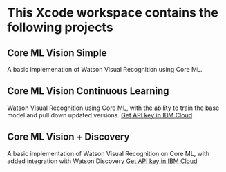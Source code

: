 # This Xcode workspace contains the following projects

## Core ML Vision Simple
A basic implemenation of Watson Visual Recognition using Core ML.

## Core ML Vision Continuous Learning
Watson Visual Recognition using Core ML, with the ability to train the base model and pull down updated versions.
[Get API key in IBM Cloud](https://console.bluemix.net/catalog/services/visual-recognition)

## Core ML Vision + Discovery
A basic implementation of Watson Visual Recognition on Core ML, with added integration with Watson Discovery
[Get API key in IBM Cloud](https://console.bluemix.net/catalog/services/discovery)
